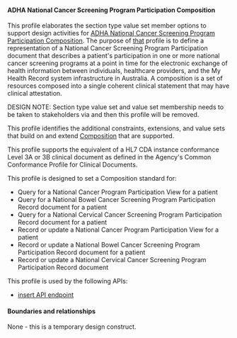 #### ADHA National Cancer Screening Program Participation Composition
This profile elaborates the section type value set member options to support design activities for [ADHA National Cancer Screening Program Participation Composition](StructureDefinition-dh-composition-ncspp-1.html). The purpose of [that](StructureDefinition-dh-composition-ncspp-1.html) profile is to define a representation of a National Cancer Screening Program Participation document that describes a patient's participation in one or more national cancer screening programs at a point in time for the electronic exchange of health information between individuals, healthcare providers, and the My Health Record system infrastructure in Australia. A composition is a set of resources composed into a single coherent clinical statement that may have clinical attestation. 

DESIGN NOTE: Section type value set and value set membership needs to be taken to stakeholders via and then this profile will be removed.

This profile identifies the additional constraints, extensions, and value sets that build on and extend [Composition](http://hl7.org/fhir/R4/composition.html) that are supported. 

This profile supports the equivalent of a HL7 CDA instance conformance Level 3A or 3B clinical document as defined in the Agency's Common Conformance Profile for Clinical Documents.

This profile is designed to set a Composition standard for:
* Query for a National Cancer Program Participation View for a patient
* Query for a National Bowel Cancer Screening Program Participation Record document for a patient
* Query for a National Cervical Cancer Screening Program Participation Record document for a patient
* Record or update a National Cancer Program Participation View for a patient
* Record or update a National Bowel Cancer Screening Program Participation Record document for a patient
* Record or update a National Cervical Cancer Screening Program Participation Record document

This profile is used by the following APIs:
* [insert API endpoint](StructureDefinition-TBD-1.html)


#### Boundaries and relationships
None - this is a temporary design construct.

